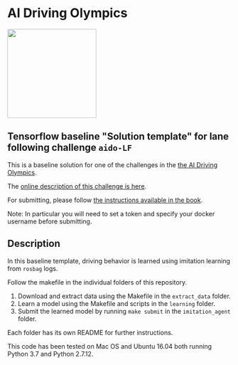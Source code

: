 # AI Driving Olympics

<a href="http://aido.duckietown.org"><img width="200" src="https://www.duckietown.org/wp-content/uploads/2018/12/AIDO_no_text-e1544555660271-1024x638.png"/></a>


## Tensorflow baseline "Solution template" for lane following challenge `aido-LF`

This is a baseline solution for one of the challenges in the [the AI Driving Olympics](http://aido.duckietown.org/).

The [online description of this challenge is here][online].

For submitting, please follow [the instructions available in the book][book].

Note: In particular you will need to set a token and specify your docker username before submitting.

[book]: https://docs.duckietown.org/daffy/AIDO/out/

[online]: https://challenges.duckietown.org/v4/humans/challenges/aido2-LF-sim-validation

## Description

In this baseline template, driving behavior is learned using imitation learning from `rosbag` logs.

Follow the makefile in the individual folders of this repository.

1. Download and extract data using the Makefile in the `extract_data` folder.
2. Learn a model using the Makefile and scripts in the `learning` folder.
3. Submit the learned model by running `make submit` in the `imitation_agent` folder.

Each folder has its own README for further instructions.

This code has been tested on Mac OS and Ubuntu 16.04 both running Python 3.7 and Python 2.7.12.
